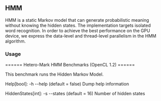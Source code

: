 ## HMM

HMM is a static Markov model that can generate probabilistic meaning
 without knowing the hidden states. The implementation
targets isolated word recognition. In order to achieve the
best performance on the GPU device, we express the data-level
and thread-level parallelism in the HMM algorithm.

### Usage

====== Hetero-Mark HMM Benchmarks (OpenCL 1.2) ======

This benchmark runs the Hidden Markov Model.

Help[bool]: -h --help (default = false)
  Dump help information

HiddenStates[int]: -s --states (default = 16)
  Number of hidden states
